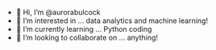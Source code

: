 - 👋 Hi, I’m @aurorabulcock
- 👀 I’m interested in ... data analytics and machine learning!
- 🌱 I’m currently learning ... Python coding
- 💞️ I’m looking to collaborate on ... anything!

<!---
aurorabulcock/aurorabulcock is a ✨ special ✨ repository because its `README.md` (this file) appears on your GitHub profile.
You can click the Preview link to take a look at your changes.
--->
